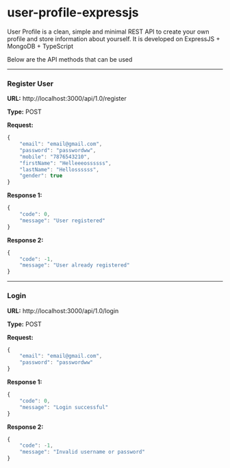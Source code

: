 # user-profile-expressjs
User Profile is a clean, simple and minimal REST API to create your own profile and store information about yourself. It is developed on ExpressJS + MongoDB + TypeScript


Below are the API methods that can be used

___
### Register User

**URL:** http://localhost:3000/api/1.0/register

**Type:** POST

**Request:**
```javascript
{
	"email": "email@gmail.com",
	"password": "passwordww",
	"mobile": "7876543210",
	"firstName": "Helleeeossssss",
	"lastName": "Hellossssss",
	"gender": true
}
```

**Response 1:**
```javascript
{
	"code": 0,
	"message": "User registered"
}
```

**Response 2:**
```javascript
{
	"code": -1,
	"message": "User already registered"
}
```
___
### Login

**URL:** http://localhost:3000/api/1.0/login

**Type:** POST

**Request:**
```javascript
{
	"email": "email@gmail.com",
	"password": "passwordww"
}
```

**Response 1:**
```javascript
{
	"code": 0,
	"message": "Login successful"
}
```

**Response 2:**
```javascript
{
	"code": -1,
	"message": "Invalid username or password"
}
```
